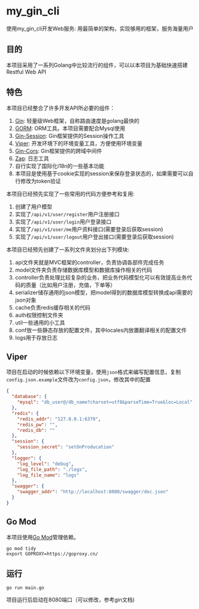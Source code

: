 # my_gin_cli

使用my_gin_cli开发Web服务: 用最简单的架构，实现够用的框架，服务海量用户



## 目的

本项目采用了一系列Golang中比较流行的组件，可以以本项目为基础快速搭建Restful Web API

## 特色

本项目已经整合了许多开发API所必要的组件：

1. [Gin](https://github.com/gin-gonic/gin): 轻量级Web框架，自称路由速度是golang最快的 
2. [GORM](http://gorm.io/docs/index.html): ORM工具。本项目需要配合Mysql使用 
3. [Gin-Session](https://github.com/gin-contrib/sessions): Gin框架提供的Session操作工具
4. [Viper](https://github.com/spf13/viper): 开发环境下的环境变量工具，方便使用环境变量
5. [Gin-Cors](https://github.com/gin-contrib/cors): Gin框架提供的跨域中间件
6. [Zap](https://github.com/uber-go/zap): 日志工具
7. 自行实现了国际化i18n的一些基本功能
8. 本项目是使用基于cookie实现的session来保存登录状态的，如果需要可以自行修改为token验证

本项目已经预先实现了一些常用的代码方便参考和复用:

1. 创建了用户模型
2. 实现了```/api/v1/user/register```用户注册接口
3. 实现了```/api/v1/user/login```用户登录接口
4. 实现了```/api/v1/user/me```用户资料接口(需要登录后获取session)
5. 实现了```/api/v1/user/logout```用户登出接口(需要登录后获取session)

本项目已经预先创建了一系列文件夹划分出下列模块:

1. api文件夹就是MVC框架的controller，负责协调各部件完成任务
2. model文件夹负责存储数据库模型和数据库操作相关的代码
3. controller负责处理比较复杂的业务，把业务代码模型化可以有效提高业务代码的质量（比如用户注册，充值，下单等）
4. serializer储存通用的json模型，把model得到的数据库模型转换成api需要的json对象
5. cache负责redis缓存相关的代码
6. auth权限控制文件夹
7. util一些通用的小工具
8. conf放一些静态存放的配置文件，其中locales内放置翻译相关的配置文件
9. logs用于存放日志

## Viper

项目在启动的时候依赖以下环境变量，使用`json`格式来编写配置信息，复制`config.json.example`文件改为`config.json`，修改其中的配置

```json
{
  "database": {
    "mysql": "db_user@/db_name?charset=utf8&parseTime=True&loc=Local"
  },
  "redis": {
    "redis_addr": "127.0.0.1:6379",
    "redis_pw": "",
    "redis_db": ""
  },
  "session": {
    "session_secret": "setOnProducation"
  },
  "logger": {
    "log_level": "debug",
    "log_file_path": "./logs",
    "log_file_name": "logs"
  },
  "swagger": {
    "swagger_addr": "http://localhost:8080/swagger/doc.json"
  }
}
```

## Go Mod

本项目使用[Go Mod](https://github.com/golang/go/wiki/Modules)管理依赖。

```shell
go mod tidy
export GOPROXY=https://goproxy.cn/
```

## 运行

```shell
go run main.go
```

项目运行后启动在8080端口（可以修改，参考gin文档)